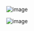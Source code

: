 ![image](https://user-images.githubusercontent.com/88943961/161161178-9e5ebaa3-77b9-44fd-8bd1-c9aae59121e9.png)

![image](https://user-images.githubusercontent.com/88943961/161161326-a9c91395-cdb2-420b-bfaa-6592863da117.png)
